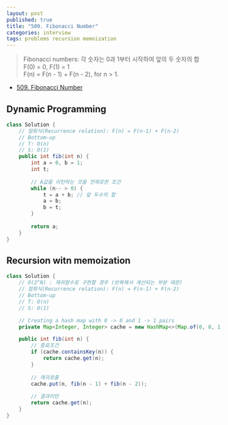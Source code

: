 ```yaml
---
layout: post
published: true
title: "509. Fibonacci Number"
categories: interview
tags: problems recursion memoization
---
```


> Fibonacci numbers: 각 숫자는 0과 1부터 시작하여 앞의 두 숫자의 합  
> F(0) = 0, F(1) = 1  
> F(n) = F(n - 1) + F(n - 2), for n > 1.  

- [509. Fibonacci Number](https://leetcode.com/problems/fibonacci-number/)

## Dynamic Programming
```java
class Solution {
    // 점화식(Recurrence relation): F(n) = F(n-1) + F(n-2)
    // Bottom-up
    // T: O(n)
    // S: O(1)
    public int fib(int n) {
        int a = 0, b = 1;
        int t;
        
        // A값을 리턴하는 것을 전제로한 조건
        while (n-- > 0) {
            t = a + b; // 앞 두수의 합
            a = b;
            b = t;
        }
        
        return a;
    }
}
```

## Recursion witn memoization
```java
class Solution {
    // O(2^N) : 재귀함수로 구현할 경우 (반복해서 계산되는 부분 때문)
    // 점화식(Recurrence relation): F(n) = F(n-1) + F(n-2)
    // Bottom-up
    // T: O(n)
    // S: O(1)

    // Creating a hash map with 0 -> 0 and 1 -> 1 pairs
    private Map<Integer, Integer> cache = new HashMap<>(Map.of(0, 0, 1, 1));

    public int fib(int n) {
        // 종료조건
        if (cache.containsKey(n)) {
            return cache.get(n);
        }
        
        // 재귀호출
        cache.put(n, fib(n - 1) + fib(n - 2));
        
        // 결과리턴
        return cache.get(n);
    }
}
```